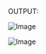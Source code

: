 OUTPUT:

![Image](https://github.com/user-attachments/assets/e3c43bbd-4850-4fcb-8046-2e271277619f)

![Image](https://github.com/user-attachments/assets/e9e908b5-8eeb-4cd2-be8e-ff739248dc86)